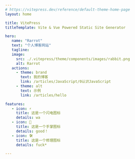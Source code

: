 ```yaml
---
# https://vitepress.dev/reference/default-theme-home-page
layout: home

title: VitePress
titleTemplate: Vite & Vue Powered Static Site Generator

hero:
   name: "Rarrot"
   text: "个人博客网站"
   tagline: 
   image:
     src: ./.vitepress/theme/components/images/rabbit.png
     alt: Rarrot
   actions:
     - theme: brand
       text: 我的博客
       link: /articles/JavaScript/0认识JavaScript
     - theme: alt
       text: 示例
       link: /articles/hello

features:
   - icon: ⚡️
     title: 这是一个闪电图标
     details: wa
   - icon: 🖖
     title: 这是一个手掌图标
     details: good！
   - icon: 🛠️
     title: 这是一个修理图标
     details: fuck*

---
```

<script setup>
// import videos from './.vitepress/theme/components/homeVideo.vue'
import imgs from './.vitepress/theme/components/homeImg.vue'

</script>

<!-- <videos /> -->

<!-- <imgs /> -->

